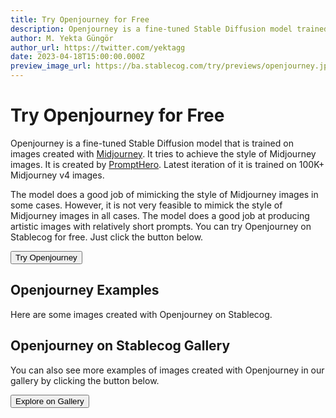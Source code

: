 ```yaml
---
title: Try Openjourney for Free
description: Openjourney is a fine-tuned Stable Diffusion model trained on 100K+ Midjourney v4 images. Try it on Stablecog for free.
author: M. Yekta Güngör
author_url: https://twitter.com/yektagg
date: 2023-04-18T15:00:00.000Z
preview_image_url: https://ba.stablecog.com/try/previews/openjourney.jpg
---
```


<script>
  import Button from '$components/primitives/buttons/Button.svelte'
  import DocImage from '$components/docs/DocImage.svelte'
</script>

# Try Openjourney for Free

Openjourney is a fine-tuned Stable Diffusion model that is trained on images created with [Midjourney](https://midjourney.com). It tries to achieve the style of Midjourney images. It is created by [PromptHero](https://prompthero.com). Latest iteration of it is trained on 100K+ Midjourney v4 images.

The model does a good job of mimicking the style of Midjourney images in some cases. However, it is not very feasible to mimick the style of Midjourney images in all cases. The model does a good job at producing artistic images with relatively short prompts. You can try Openjourney on Stablecog for free. Just click the button below.

<Button class="mt-4" href="https://stablecog.com/generate/?mi=8acfe4c8-751d-4aa6-8c3c-844e3ef478e0&adv=true" target="_blank">
Try Openjourney
</Button>

## Openjourney Examples

Here are some images created with Openjourney on Stablecog.

<DocImage src="https://ba.stablecog.com/guide/models/openjourney.jpg" alt="Openjourney Examples" width="2560" height="3840"/>

## Openjourney on Stablecog Gallery

You can also see more examples of images created with Openjourney in our gallery by clicking the button below.

<Button class="mt-4" href="https://stablecog.com/gallery?mi=8acfe4c8-751d-4aa6-8c3c-844e3ef478e0" target="_blank">
  Explore on Gallery
</Button>
